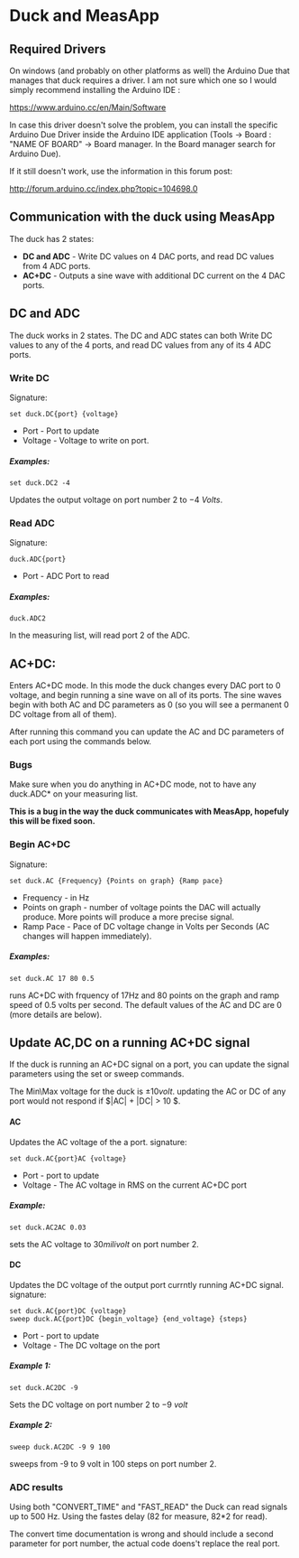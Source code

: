 # Duck and MeasApp
<!---
	This file looks much better if you open it from here:
		https://github.com/tomirendo/lab_repo/blob/master/Duck%20and%20MeasApp.md

	Alternatively, you can open this file locally in Chrome if you have the "MarkDown Preview Plus" plugin with "Allow access to file URLs" enabled (can be done here: "chrome://extensions/")

	To see the Math properly, check "Enable LaTeX delimiters" in the "MarkDown Preview Plus" plugin settings.
	
-->
## Required Drivers
On windows (and probably on other platforms as well) the Arduino Due that manages that duck requires a driver. I am not sure which one so I would simply recommend installing the Arduino IDE :

https://www.arduino.cc/en/Main/Software

In case this driver doesn't solve the problem, you can install the specific Arduino Due Driver inside the Arduino IDE application (Tools -> Board : "NAME OF BOARD" -> Board manager. In the Board manager search for Arduino Due).

If it still doesn't work, use the information in this forum post:

http://forum.arduino.cc/index.php?topic=104698.0

## Communication with the duck using MeasApp

The duck has 2 states:
* __**DC and ADC**__ - Write DC values on 4 DAC ports, and read DC values from 4 ADC ports.
* __**AC+DC**__ - Outputs a sine wave with additional DC current on the 4 DAC ports.


## DC and ADC

The duck works in 2 states. The DC and ADC states can both Write DC values to any of the 4 ports, and read DC values from any of its 4 ADC ports. 

### Write DC
Signature:


	set duck.DC{port} {voltage}

* Port - Port to update
* Voltage - Voltage to write on port.

##### Examples:
	
	set duck.DC2 -4

Updates the output voltage on port number 2 to $-4 \ Volts$.


### Read ADC
Signature:

	duck.ADC{port}

* Port - ADC Port to read

##### Examples:
	
	duck.ADC2 

In the measuring list, will read port 2 of the ADC.

	
## AC+DC:

Enters AC+DC mode. In this mode the duck changes every DAC port to 0 voltage, and begin running a sine wave on all of its ports. The sine waves begin with both AC and DC parameters as 0 (so you will see a permanent 0 DC voltage from all of them). 

After running this command you can update the AC and DC parameters of each port using the commands below.


### Bugs
Make sure when you do anything in AC+DC mode, not to have any duck.ADC* on your measuring list.

**This is a bug in the way the duck communicates with MeasApp, hopefuly this will be fixed soon.** 

### Begin AC+DC
Signature:


	set duck.AC {Frequency} {Points on graph} {Ramp pace}

* Frequency - in Hz
* Points on graph - number of voltage points the DAC will actually produce. More points will produce a more precise signal.
* Ramp Pace - Pace of DC voltage change in Volts per Seconds (AC changes will happen immediately).

##### Examples:
	
	set duck.AC 17 80 0.5

runs AC+DC with frquency of 17Hz and 80 points on the graph and ramp speed of 0.5 volts per second. The default values of the AC and DC are 0 (more details are below). 

## Update AC,DC on a running AC+DC signal

If the duck is running an AC+DC signal on a port, you can update the signal parameters using the set or sweep commands.

The Min\Max voltage for the duck is $\pm 10 volt$. updating the AC or DC of any port would not respond if $|AC| + |DC| > 10 $.
#### AC
Updates the AC voltage of the a port.
signature:

	set duck.AC{port}AC {voltage}

* Port - port to update
* Voltage - The AC voltage in RMS on the current AC+DC port

##### Example:
	
	set duck.AC2AC 0.03

sets the AC voltage to $30 milivolt$ on port number 2.

#### DC
Updates the DC voltage of the output port currntly running AC+DC signal.
signature:
	
	set duck.AC{port}DC {voltage}  
	sweep duck.AC{port}DC {begin_voltage} {end_voltage} {steps}

* Port - port to update
* Voltage - The DC voltage on the port

##### Example 1:
	
	set duck.AC2DC -9

Sets the DC voltage on port number 2 to $-9 \ volt$

##### Example 2:	

	sweep duck.AC2DC -9 9 100

sweeps from -9 to 9 volt in 100 steps on port number 2.



### ADC results

Using both "CONVERT\_TIME" and "FAST\_READ" the Duck can read signals up to 500 Hz. Using the fastes delay (82 for measure, 82*2 for read).

The convert time documentation is wrong and should include a second parameter for port number, the actual code doens't replace the real port.